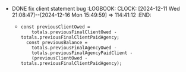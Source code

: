 - DONE fix client statement bug
  :LOGBOOK:
  CLOCK: [2024-12-11 Wed 21:08:47]--[2024-12-16 Mon 15:49:59] =>  114:41:12
  :END:
	- ```apl
	  const previousClientOwed =
	      totals.previousFinalClientOwed - totals.previousFinalClientPaidAgency;
	    const previousBalance =
	      totals.previousFinalAgencyOwed -
	      totals.previousFinalAgencyPaidClient -
	      (previousClientOwed - totals.previousFinalClientPaidAgency);
	  ```